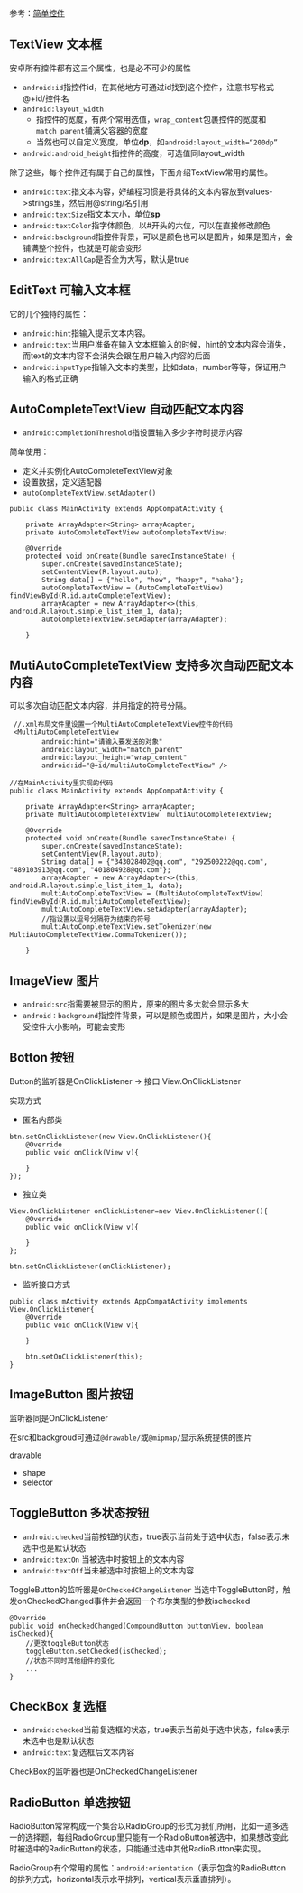 参考：[简单控件](https://www.jianshu.com/p/70cfff7449f7)

## TextView 文本框

安卓所有控件都有这三个属性，也是必不可少的属性
- `android:id`指控件id，在其他地方可通过id找到这个控件，注意书写格式@+id/控件名
- `android:layout_width`
  + 指控件的宽度，有两个常用选值，`wrap_content`包裹控件的宽度和`match_parent`铺满父容器的宽度
  + 当然也可以自定义宽度，单位**dp**，如`android:layout_width=“200dp”`
- `android:android_height`指控件的高度，可选值同layout_width

除了这些，每个控件还有属于自己的属性，下面介绍TextView常用的属性。
- `android:text`指文本内容，好编程习惯是将具体的文本内容放到values->strings里，然后用@string/名引用
- `android:textSize`指文本大小，单位**sp**
- `android:textColor`指字体颜色，以#开头的六位，可以在直接修改颜色
- `android:background`指控件背景，可以是颜色也可以是图片，如果是图片，会铺满整个控件，也就是可能会变形
- `android:textAllCap`是否全为大写，默认是true

## EditText 可输入文本框

它的几个独特的属性：
- `android:hint`指输入提示文本内容。
- `android:text`当用户准备在输入文本框输入的时候，hint的文本内容会消失，而text的文本内容不会消失会跟在用户输入内容的后面
- `android:inputType`指输入文本的类型，比如data，number等等，保证用户输入的格式正确

## AutoCompleteTextView 自动匹配文本内容

- `android:completionThreshold`指设置输入多少字符时提示内容

简单使用：
- 定义并实例化AutoCompleteTextView对象
- 设置数据，定义适配器
- `autoCompleteTextView.setAdapter()`
```
public class MainActivity extends AppCompatActivity {

    private ArrayAdapter<String> arrayAdapter;
    private AutoCompleteTextView autoCompleteTextView;

    @Override
    protected void onCreate(Bundle savedInstanceState) {
        super.onCreate(savedInstanceState);
        setContentView(R.layout.auto);
        String data[] = {"hello", "how", "happy", "haha"};
        autoCompleteTextView = (AutoCompleteTextView) findViewById(R.id.autoCompleteTextView);
        arrayAdapter = new ArrayAdapter<>(this, android.R.layout.simple_list_item_1, data);
        autoCompleteTextView.setAdapter(arrayAdapter);

    }
```

## MutiAutoCompleteTextView 支持多次自动匹配文本内容

可以多次自动匹配文本内容，并用指定的符号分隔。
```
 //.xml布局文件里设置一个MultiAutoCompleteTextView控件的代码
 <MultiAutoCompleteTextView
        android:hint="请输入要发送的对象"
        android:layout_width="match_parent"
        android:layout_height="wrap_content"
        android:id="@+id/multiAutoCompleteTextView" />
        
//在MainActivity里实现的代码
public class MainActivity extends AppCompatActivity {

    private ArrayAdapter<String> arrayAdapter;
    private MultiAutoCompleteTextView  multiAutoCompleteTextView;

    @Override
    protected void onCreate(Bundle savedInstanceState) {
        super.onCreate(savedInstanceState);
        setContentView(R.layout.auto);
        String data[] = {"343028402@qq.com", "292500222@qq.com", "489103913@qq.com", "401804928@qq.com"};
        arrayAdapter = new ArrayAdapter<>(this, android.R.layout.simple_list_item_1, data);
        multiAutoCompleteTextView = (MultiAutoCompleteTextView) findViewById(R.id.multiAutoCompleteTextView);
        multiAutoCompleteTextView.setAdapter(arrayAdapter);
        //指设置以逗号分隔符为结束的符号
        multiAutoCompleteTextView.setTokenizer(new MultiAutoCompleteTextView.CommaTokenizer());

    }
```

## ImageView 图片

- `android:src`指需要被显示的图片，原来的图片多大就会显示多大
- `android：background`指控件背景，可以是颜色或图片，如果是图片，大小会受控件大小影响，可能会变形

## Botton 按钮

Button的监听器是OnClickListener -> 接口 View.OnClickListener

实现方式
- 匿名内部类
```
btn.setOnClickListener(new View.OnClickListener(){
    @Override
    public void onClick(View v){
        
    }
});
```
- 独立类
```
View.OnClickListener onClickListener=new View.OnClickListener(){
    @Override
    public void onClick(View v){
        
    }
};

btn.setOnClickListener(onClickListener);
```
- 监听接口方式
```
public class mActivity extends AppCompatActivity implements View.OnClickListener{
    @Override
    public void onClick(View v){
        
    }
    
    btn.setOnCLickListener(this);
}
```

## ImageButton 图片按钮

监听器同是OnClickListener

在src和backgroud可通过`@drawable/`或`@mipmap/`显示系统提供的图片

dravable
- shape
- selector

## ToggleButton 多状态按钮

- `android:checked`当前按钮的状态，true表示当前处于选中状态，false表示未选中也是默认状态
- `android:textOn` 当被选中时按钮上的文本内容
- `android:textOff`当未被选中时按钮上的文本内容

ToggleButton的监听器是`OnCheckedChangeListener`
当选中ToggleButton时，触发onCheckedChanged事件并会返回一个布尔类型的参数ischecked
```
@Override
public void onCheckedChanged(CompoundButton buttonView, boolean isChecked){
    //更改toggleButton状态
    toggleButton.setChecked(isChecked);
    //状态不同时其他组件的变化
    ...
}
```
## CheckBox 复选框

- `android:checked`当前复选框的状态，true表示当前处于选中状态，false表示未选中也是默认状态
- `android:text`复选框后文本内容

CheckBox的监听器也是OnCheckedChangeListener

## RadioButton 单选按钮

RadioButton常常构成一个集合以RadioGroup的形式为我们所用，比如一道多选一的选择题，每组RadioGroup里只能有一个RadioButton被选中，如果想改变此时被选中的RadioButton的状态，只能通过选中其他RadioButton来实现。

RadioGroup有个常用的属性：`android:orientation`（表示包含的RadioButton的排列方式，horizontal表示水平排列，vertical表示垂直排列）。